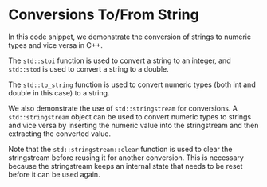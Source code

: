 # Conversions To/From String

In this code snippet, we demonstrate the conversion of strings to numeric types and vice versa in C++. 

The `std::stoi` function is used to convert a string to an integer, and `std::stod` is used to convert a string to a double. 

The `std::to_string` function is used to convert numeric types (both int and double in this case) to a string.

We also demonstrate the use of `std::stringstream` for conversions. A `std::stringstream` object can be used to convert numeric types to strings and vice versa by inserting the numeric value into the stringstream and then extracting the converted value. 

Note that the `std::stringstream::clear` function is used to clear the stringstream before reusing it for another conversion. This is necessary because the stringstream keeps an internal state that needs to be reset before it can be used again.
